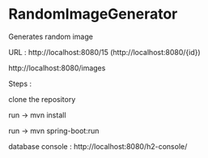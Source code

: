 # RandomImageGenerator
Generates random image


URL : http://localhost:8080/15 (http://localhost:8080/{id})
   
   http://localhost:8080/images
   
Steps :

 clone the repository
 
 run -> mvn install
 
 run -> mvn spring-boot:run
 
 database console : http://localhost:8080/h2-console/
